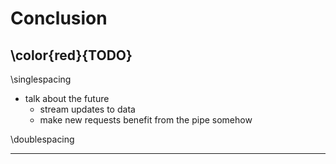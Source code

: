 # Conclusion

## \color{red}{TODO}

\singlespacing

- talk about the future
	- stream updates to data
	- make new requests benefit from the pipe somehow

\doublespacing

--------------------------------
